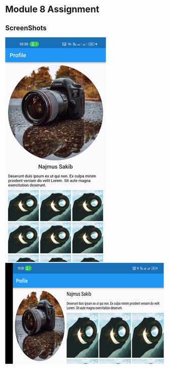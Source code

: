 # Module 8 Assignment

## ScreenShots

<img src="screenshots/screen1.jpg" width=320>&nbsp;&nbsp;
<img src="screenshots/screen2.jpg" height=320>
